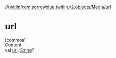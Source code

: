 //[twitlin](../../index.md)/[com.sorrowblue.twitlin.v2.objects](../index.md)/[Media](index.md)/[url](url.md)



# url  
[common]  
Content  
val [url](url.md): [String](https://kotlinlang.org/api/latest/jvm/stdlib/kotlin/-string/index.html)?  



